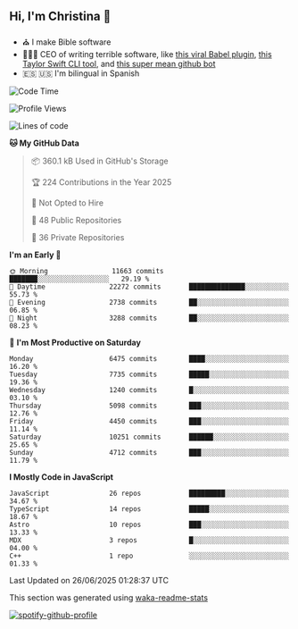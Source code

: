 ## Hi, I'm Christina 👋

- ⛪️ I make Bible software
- 👩🏼‍💻 CEO of writing terrible software, like [this viral Babel plugin](https://www.instagram.com/reel/Cxvwz76vBus/), [this Taylor Swift CLI tool](https://github.com/christina-de-martinez/swift-commits), and [this super mean github bot](https://github.com/christina-de-martinez/roast-my-code)
- 🇪🇸 🇺🇸 I'm bilingual in Spanish

<!--START_SECTION:waka-->
![Code Time](http://img.shields.io/badge/Code%20Time-211%20hrs%2044%20mins-blue)

![Profile Views](http://img.shields.io/badge/Profile%20Views-2-blue)

![Lines of code](https://img.shields.io/badge/From%20Hello%20World%20I%27ve%20Written-25.2%20million%20lines%20of%20code-blue)

**🐱 My GitHub Data** 

> 📦 360.1 kB Used in GitHub's Storage 
 > 
> 🏆 224 Contributions in the Year 2025
 > 
> 🚫 Not Opted to Hire
 > 
> 📜 48 Public Repositories 
 > 
> 🔑 36 Private Repositories 
 > 
**I'm an Early 🐤** 

```text
🌞 Morning                11663 commits       ███████░░░░░░░░░░░░░░░░░░   29.19 % 
🌆 Daytime                22272 commits       ██████████████░░░░░░░░░░░   55.73 % 
🌃 Evening                2738 commits        ██░░░░░░░░░░░░░░░░░░░░░░░   06.85 % 
🌙 Night                  3288 commits        ██░░░░░░░░░░░░░░░░░░░░░░░   08.23 % 
```
📅 **I'm Most Productive on Saturday** 

```text
Monday                   6475 commits        ████░░░░░░░░░░░░░░░░░░░░░   16.20 % 
Tuesday                  7735 commits        █████░░░░░░░░░░░░░░░░░░░░   19.36 % 
Wednesday                1240 commits        █░░░░░░░░░░░░░░░░░░░░░░░░   03.10 % 
Thursday                 5098 commits        ███░░░░░░░░░░░░░░░░░░░░░░   12.76 % 
Friday                   4450 commits        ███░░░░░░░░░░░░░░░░░░░░░░   11.14 % 
Saturday                 10251 commits       ██████░░░░░░░░░░░░░░░░░░░   25.65 % 
Sunday                   4712 commits        ███░░░░░░░░░░░░░░░░░░░░░░   11.79 % 
```


**I Mostly Code in JavaScript** 

```text
JavaScript               26 repos            █████████░░░░░░░░░░░░░░░░   34.67 % 
TypeScript               14 repos            █████░░░░░░░░░░░░░░░░░░░░   18.67 % 
Astro                    10 repos            ███░░░░░░░░░░░░░░░░░░░░░░   13.33 % 
MDX                      3 repos             █░░░░░░░░░░░░░░░░░░░░░░░░   04.00 % 
C++                      1 repo              ░░░░░░░░░░░░░░░░░░░░░░░░░   01.33 % 
```




 Last Updated on 26/06/2025 01:28:37 UTC
<!--END_SECTION:waka-->

This section was generated using [waka-readme-stats](https://github.com/anmol098/waka-readme-stats)

[![spotify-github-profile](https://spotify-github-profile.kittinanx.com/api/view?uid=1228436873&cover_image=true&theme=default&show_offline=false&background_color=121212&interchange=false&bar_color=53b14f&bar_color_cover=false)](https://spotify-github-profile.kittinanx.com/api/view?uid=1228436873&redirect=true)
